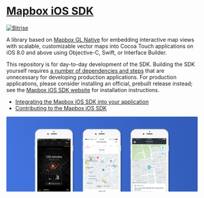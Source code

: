 # [Mapbox iOS SDK](https://www.mapbox.com/ios-sdk/)

[![Bitrise](https://www.bitrise.io/app/7514e4cf3da2cc57.svg?token=OwqZE5rSBR9MVWNr_lf4sA&branch=master)](https://www.bitrise.io/app/7514e4cf3da2cc57)

A library based on [Mapbox GL Native](../../README.md) for embedding interactive map views with scalable, customizable vector maps into Cocoa Touch applications on iOS 8.0 and above using Objective-C, Swift, or Interface Builder.

This repository is for day-to-day development of the SDK. Building the SDK yourself requires [a number of dependencies and steps](../../INSTALL.md) that are unnecessary for developing production applications. For production applications, please consider installing an official, prebuilt release instead; see the [Mapbox iOS SDK website](https://www.mapbox.com/ios-sdk/) for installation instructions.

* [Integrating the Mapbox iOS SDK into your application](INSTALL.md)
* [Contributing to the Mapbox iOS SDK](DEVELOPING.md)

![](docs/img/screenshot.png)
